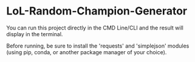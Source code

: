# LoL-Random-Champion-Generator

You can run this project directly in the CMD Line/CLI and the result will display in the terminal.

Before running, be sure to install the 'requests' and 'simplejson' modules (using pip, conda, or another package manager of your choice).
